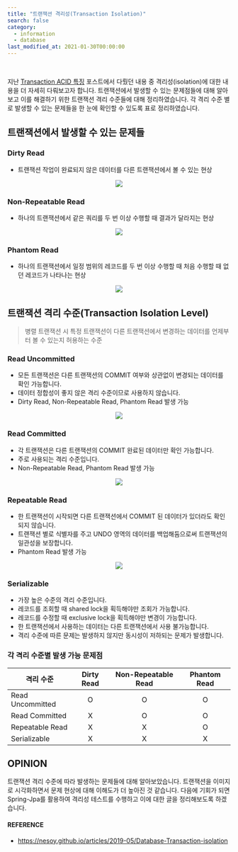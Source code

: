 ```yaml
---
title: "트랜잭션 격리성(Transaction Isolation)"
search: false
category:
  - information
  - database
last_modified_at: 2021-01-30T00:00:00
---
```


<br>

지난 [Transaction ACID 특징][acid-blogLink] 포스트에서 다뤘던 내용 중 격리성(isolation)에 대한 내용을 더 자세히 다뤄보고자 합니다. 
트랜잭션에서 발생할 수 있는 문제점들에 대해 알아보고 이를 해결하기 위한 트랜잭션 격리 수준들에 대해 정리하였습니다.
각 격리 수준 별로 발생할 수 있는 문제들을 한 눈에 확인할 수 있도록 표로 정리하였습니다. 

## 트랜잭션에서 발생할 수 있는 문제들

### Dirty Read
- 트랜잭션 작업이 완료되지 않은 데이터를 다른 트랜잭션에서 볼 수 있는 현상

<p align="center"><img src="/images/transcation-isolation-1.JPG"></p>

### Non-Repeatable Read
- 하나의 트랜잭션에서 같은 쿼리를 두 번 이상 수행할 때 결과가 달라지는 현상

<p align="center"><img src="/images/transcation-isolation-2.JPG"></p>

### Phantom Read
- 하나의 트랜잭션에서 일정 범위의 레코드를 두 번 이상 수행할 때 처음 수행할 때 없던 레코드가 나타나는 현상

<p align="center"><img src="/images/transcation-isolation-3.JPG"></p>

## 트랜잭션 격리 수준(Transaction Isolation Level)

> 병렬 트랜잭션 시 특정 트랜잭션이 다른 트랜잭션에서 변경하는 데이터를 언제부터 볼 수 있는지 허용하는 수준

### Read Uncommitted
- 모든 트랜잭션은 다른 트랜잭션의 COMMIT 여부와 상관없이 변경되는 데이터를 확인 가능합니다.
- 데이터 정합성이 좋지 않은 격리 수준이므로 사용하지 않습니다.
- Dirty Read, Non-Repeatable Read, Phantom Read 발생 가능

<p align="center"><img src="/images/transcation-isolation-4.JPG"></p>

### Read Committed
- 각 트랜잭션은 다른 트랜잭션의 COMMIT 완료된 데이터만 확인 가능합니다.
- 주로 사용되는 격리 수준입니다.
- Non-Repeatable Read, Phantom Read 발생 가능

<p align="center"><img src="/images/transcation-isolation-5.JPG"></p>

### Repeatable Read
- 한 트랜잭션이 시작되면 다른 트랜잭션에서 COMMIT 된 데이터가 있더라도 확인되지 않습니다.
- 트랜잭션 별로 식별자를 주고 UNDO 영역의 데이터를 백업해둠으로써 트랜잭션의 일관성을 보장합니다.
- Phantom Read 발생 가능

<p align="center"><img src="/images/transcation-isolation-6.JPG"></p>

### Serializable
- 가장 높은 수준의 격리 수준입니다. 
- 레코드를 조회할 때 shared lock을 획득해야만 조회가 가능합니다.
- 레코드를 수정할 때 exclusive lock을 획득해야만 변경이 가능합니다.
- 한 트랜잭션에서 사용하는 데이터는 다른 트랜잭션에서 사용 불가능합니다.
- 격리 수준에 따른 문제는 발생하지 않지만 동시성이 저하되는 문제가 발생합니다.

### 각 격리 수준별 발생 가능 문제점

| 격리 수준 | Dirty Read | Non-Repeatable Read | Phantom Read |
|---|:---:|:---:|:---:|
| Read Uncommitted | O | O | O |
| Read Committed | X | O | O |
| Repeatable Read | X | X | O |
| Serializable | X | X | X |

## OPINION
트랜잭션 격리 수준에 따라 발생하는 문제들에 대해 알아보았습니다. 
트랜잭션을 이미지로 시각화하면서 문제 현상에 대해 이해도가 더 높아진 것 같습니다. 
다음에 기회가 되면 Spring-Jpa를 활용하여 격리성 테스트를 수행하고 이에 대한 글을 정리해보도록 하겠습니다. 

#### REFERENCE
- <https://nesoy.github.io/articles/2019-05/Database-Transaction-isolation>

[acid-blogLink]: https://junhyunny.github.io/information/database/transcation-acid/